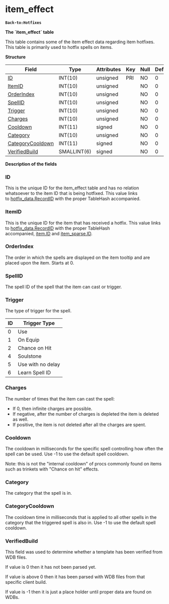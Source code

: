 # item\_effect

**`Back-to:Hotfixes`**

**The \`item\_effect\` table**

This table contains some of the item effect data regarding item hotfixes. This table is primarily used to hotfix spells on items.

**Structure**

| Field                 | Type        | Attributes | Key | Null | Default | Extra | Comment |
|-----------------------|-------------|------------|-----|------|---------|-------|---------|
| [ID][1]               | INT(10)     | unsigned   | PRI | NO   | 0       |       |         |
| [ItemID][2]           | INT(10)     | unsigned   |     | NO   | 0       |       |         |
| [OrderIndex][3]       | INT(10)     | unsigned   |     | NO   | 0       |       |         |
| [SpellID][4]          | INT(10)     | unsigned   |     | NO   | 0       |       |         |
| [Trigger][5]          | INT(10)     | unsigned   |     | NO   | 0       |       |         |
| [Charges][6]          | INT(10)     | unsigned   |     | NO   | 0       |       |         |
| [Cooldown][7]         | INT(11)     | signed     |     | NO   | 0       |       |         |
| [Category][8]         | INT(10)     | unsigned   |     | NO   | 0       |       |         |
| [CategoryCooldown][9] | INT(11)     | signed     |     | NO   | 0       |       |         |
| [VerifiedBuild][10]   | SMALLINT(6) | signed     |     | NO   | 0       |       |         |

[1]: #id
[2]: #itemid
[3]: #orderindex
[4]: #spellid
[5]: #trigger
[6]: #charges
[7]: #cooldown
[8]: #category
[9]: #categorycooldown
[10]: #verifiedbuild

**Description of the fields**

### ID

This is the unique ID for the item\_effect table and has no relation whatsoever to the item ID that is being hotfixed.
This value links to [hotfix\_data.RecordID](hotfix_data#hotfix_data-hotfix_data-RecordID) with the proper TableHash accompanied.

### ItemID

This is the unique ID for the item that has received a hotfix.
This value links to [hotfix\_data.RecordID](hotfix_data_2130074.html#hotfix_data-hotfix_data-hotfix_data-RecordID) with the proper TableHash accompanied, [item.ID](hotfixes_item_2130073.html#hotfixes_item-hotfixes_item-ID) and [item\_sparse.ID](item_sparse#item_sparse-ID).

### OrderIndex

The order in which the spells are displayed on the item tooltip and are placed upon the item. Starts at 0.

### SpellID

The spell ID of the spell that the item can cast or trigger.

### Trigger

The type of trigger for the spell.

| ID | Trigger Type      |
|----|-------------------|
| 0  | Use               |
| 1  | On Equip          |
| 2  | Chance on Hit     |
| 4  | Soulstone         |
| 5  | Use with no delay |
| 6  | Learn Spell ID    |

### Charges

The number of times that the item can cast the spell:

-   If 0, then infinite charges are possible.
-   If negative, after the number of charges is depleted the item is deleted as well.
-   If positive, the item is not deleted after all the charges are spent.

### Cooldown

The cooldown in milliseconds for the specific spell controlling how often the spell can be used.
Use -1 to use the default spell cooldown.

Note: this is not the "internal cooldown" of procs commonly found on items such as trinkets with "Chance on hit" effects.

### Category

The category that the spell is in.

### CategoryCooldown

The cooldown time in milliseconds that is applied to all other spells in the category that the triggered spell is also in.
Use -1 to use the default spell cooldown.

### VerifiedBuild

This field was used to determine whether a template has been verified from WDB files.

If value is 0 then it has not been parsed yet.

If value is above 0 then it has been parsed with WDB files from that specific client build.

If value is -1 then it is just a place holder until proper data are found on WDBs.
